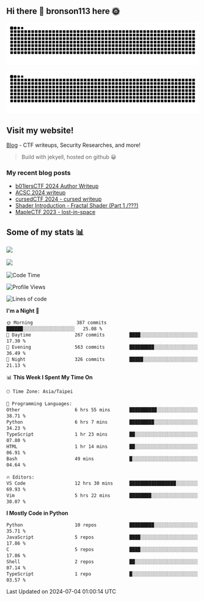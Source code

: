 ## Hi there 👋 bronson113 here 🌞
<div align="center">

![GitHub Snake Light](https://raw.githubusercontent.com/bronson113/bronson113/snake/github-snake.svg#gh-light-mode-only)

![GitHub Snake dark](https://raw.githubusercontent.com/bronson113/bronson113/snake/github-snake-dark.svg#gh-dark-mode-only)

</div>

## Visit my website!
[Blog](https://bronson113.github.io/) - CTF writeups, Security Researches, and more! 

> Build with jekyell, hosted on github 😀

### My recent blog posts

<!-- BLOG-POST-LIST:START -->
- [b01lersCTF 2024 Author Writeup](http://blog.bronson113.org/2024/04/15/b01lersctf-2024-author-writeup.html)
- [ACSC 2024 writeup](http://blog.bronson113.org/2024/04/03/acsc-2024-writeup.html)
- [cursedCTF 2024 - cursed writeup](http://blog.bronson113.org/2024/04/03/cursed.html)
- [Shader Introduction - Fractal Shader &lpar;Part 1 /???&rpar;](http://blog.bronson113.org/2024/03/12/shader-introduction-fractal-shader-part-1.html)
- [MapleCTF 2023 - lost-in-space](http://blog.bronson113.org/2023/10/03/maplectf-2023-lost-in-space.html)
<!-- BLOG-POST-LIST:END -->

## Some of my stats 📊
![](https://github-readme-stats-sigma-five.vercel.app/api?username=bronson113&theme=transparent&show_icons=true)

![](https://github-readme-stats-sigma-five.vercel.app/api/top-langs/?username=bronson113&theme=transparent&layout=compact&card_width=445)



<!--START_SECTION:waka-->
![Code Time](http://img.shields.io/badge/Code%20Time-691%20hrs%2021%20mins-blue)

![Profile Views](http://img.shields.io/badge/Profile%20Views-0-blue)

![Lines of code](https://img.shields.io/badge/From%20Hello%20World%20I%27ve%20Written-897.6%20thousand%20lines%20of%20code-blue)

**I'm a Night 🦉** 

```text
🌞 Morning                387 commits         ██████░░░░░░░░░░░░░░░░░░░   25.08 % 
🌆 Daytime                267 commits         ████░░░░░░░░░░░░░░░░░░░░░   17.30 % 
🌃 Evening                563 commits         █████████░░░░░░░░░░░░░░░░   36.49 % 
🌙 Night                  326 commits         █████░░░░░░░░░░░░░░░░░░░░   21.13 % 
```


📊 **This Week I Spent My Time On** 

```text
🕑︎ Time Zone: Asia/Taipei

💬 Programming Languages: 
Other                    6 hrs 55 mins       ██████████░░░░░░░░░░░░░░░   38.71 % 
Python                   6 hrs 7 mins        █████████░░░░░░░░░░░░░░░░   34.23 % 
TypeScript               1 hr 23 mins        ██░░░░░░░░░░░░░░░░░░░░░░░   07.80 % 
HTML                     1 hr 14 mins        ██░░░░░░░░░░░░░░░░░░░░░░░   06.91 % 
Bash                     49 mins             █░░░░░░░░░░░░░░░░░░░░░░░░   04.64 % 

🔥 Editors: 
VS Code                  12 hrs 30 mins      █████████████████░░░░░░░░   69.93 % 
Vim                      5 hrs 22 mins       ████████░░░░░░░░░░░░░░░░░   30.07 % 
```

**I Mostly Code in Python** 

```text
Python                   10 repos            █████████░░░░░░░░░░░░░░░░   35.71 % 
JavaScript               5 repos             ████░░░░░░░░░░░░░░░░░░░░░   17.86 % 
C                        5 repos             ████░░░░░░░░░░░░░░░░░░░░░   17.86 % 
Shell                    2 repos             ██░░░░░░░░░░░░░░░░░░░░░░░   07.14 % 
TypeScript               1 repo              █░░░░░░░░░░░░░░░░░░░░░░░░   03.57 % 
```




 Last Updated on 2024-07-04 01:00:14 UTC
<!--END_SECTION:waka-->
